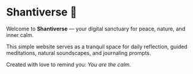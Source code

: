 # Shantiverse 🌿

Welcome to **Shantiverse** — your digital sanctuary for peace, nature, and inner calm.

This simple website serves as a tranquil space for daily reflection, guided meditations, natural soundscapes, and journaling prompts.

Created with love to remind you: *You are the calm.*
